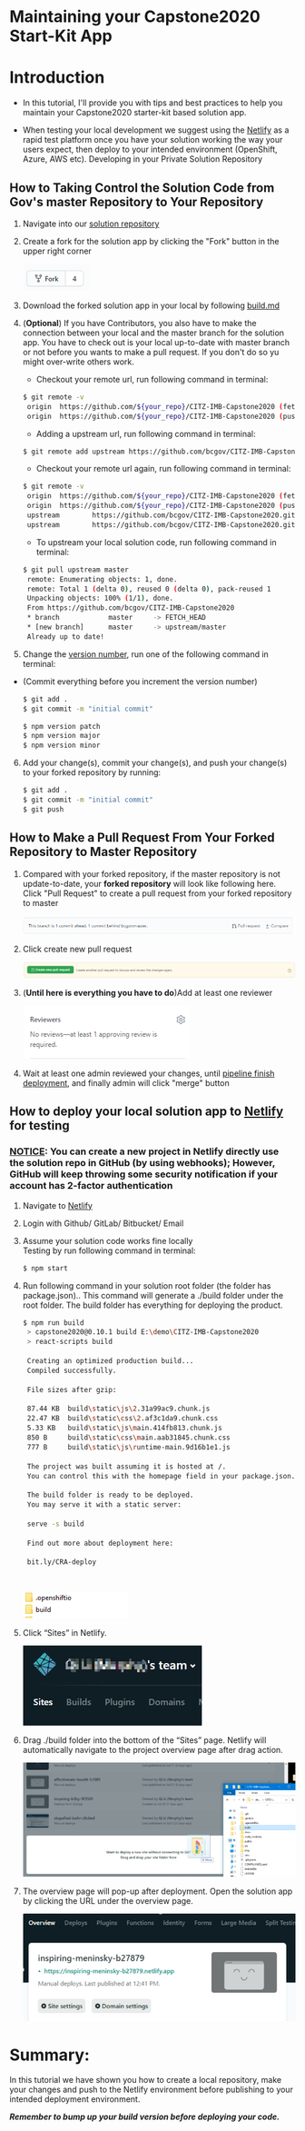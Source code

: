 <!--
 * @Author: your name
 * @Date: 2020-07-27 23:06:35
 * @LastEditTime: 2020-07-29 19:19:04
 * @LastEditors: Please set LastEditors
 * @Description: In User Settings Edit
 * @FilePath: \undefinedc:\Users\Mark\Desktop\md\maintain.md
--> 
# Maintaining your Capstone2020 Start-Kit App


# Introduction

* In this tutorial, I'll provide you with tips and best practices to help you maintain your Capstone2020 starter-kit based solution app.

* When testing your local development  we suggest using the [Netlify](https://www.netlify.com/) as a rapid test platform once you have your solution working the way your users expect, then deploy to your intended environment (OpenShift, Azure, AWS etc). 
Developing in your Private Solution Repository


## How to Taking Control the Solution Code from Gov's master Repository to Your Repository

1. Navigate into our [solution repository](https://github.com/bcgov/CITZ-IMB-Capstone2020)


2. Create a fork for the solution app by clicking the "Fork" button in the upper right corner<br />

    ![Screenshot](./images/Fork.png)

3. Download the forked solution app in your local by following [build.md](./build.md)


4. (**Optional**) If you have Contributors, you also have to make the connection between your local and the master branch for the solution app. You have to check out is your local up-to-date with master branch or not before you wants to make a pull request. If you don't do so yu might over-write others work.

   * Checkout your remote url, run following command in terminal:
   ```sh
   $ git remote -v
    origin  https://github.com/${your_repo}/CITZ-IMB-Capstone2020 (fetch)
    origin  https://github.com/${your_repo}/CITZ-IMB-Capstone2020 (push)
   ```

   * Adding a upstream url, run following command in terminal:
   ```sh
   $ git remote add upstream https://github.com/bcgov/CITZ-IMB-Capstone2020.git
   ```
   * Checkout your remote url again, run following command in terminal:
   ```sh
   $ git remote -v
    origin  https://github.com/${your_repo}/CITZ-IMB-Capstone2020 (fetch)
    origin  https://github.com/${your_repo}/CITZ-IMB-Capstone2020 (push)
    upstream        https://github.com/bcgov/CITZ-IMB-Capstone2020.git (fetch)
    upstream        https://github.com/bcgov/CITZ-IMB-Capstone2020.git (push)
   ```
   * To upstream your local solution code, run following command in terminal:
   ```sh
   $ git pull upstream master
    remote: Enumerating objects: 1, done.
    remote: Total 1 (delta 0), reused 0 (delta 0), pack-reused 1
    Unpacking objects: 100% (1/1), done.
    From https://github.com/bcgov/CITZ-IMB-Capstone2020
    * branch            master     -> FETCH_HEAD
    * [new branch]      master     -> upstream/master
    Already up to date!
   ```
5.  Change the [version number](https://docs.npmjs.com/updating-your-published-package-version-number), run one of the following command in terminal:
* (Commit everything before you increment the version number)
    ```sh
   $ git add .
   $ git commit -m "initial commit"
   ```
   ```sh
   $ npm version patch
   $ npm version major
   $ npm version minor
   ```
6. Add your change(s), commit your change(s), and push your change(s) to your forked repository by running:
   ```sh
   $ git add .
   $ git commit -m "initial commit"
   $ git push
   ```
## How to Make a Pull Request From Your Forked Repository to Master Repository 

1. Compared with your forked repository, if the master repository is not update-to-date, your **forked repository** will look like following here. Click "Pull Request" to create a pull request from your forked repository to master 

    ![Screenshot](./images/pull.png)<br />

2. Click create new pull request<br />

    ![Screenshot](./images/pull2.png)

3. (**Until here is everything you have to do**)Add at least one reviewer<br />

    ![Screenshot](./images/reviewers.png)

4. Wait at least one admin reviewed your changes, until [pipeline finish deployment](./deploy.md), and finally admin will click "merge" button

## How to deploy your local solution app to [Netlify](https://www.netlify.com/) for testing

### <ins>NOTICE</ins>: You can create a new project in Netlify directly use the solution repo in GitHub (by using webhooks); However, GitHub will keep throwing some security notification if your account has 2-factor authentication

1. Navigate to [Netlify](https://www.netlify.com/)

2. Login with Github/ GitLab/ Bitbucket/ Email

3. Assume your solution code works fine locally <br/>
   Testing by run following command in terminal:
   ```sh
   $ npm start
   ```

4. Run following command in your solution root folder (the folder has package.json).. This command will generate a ./build folder under the root folder. The build folder has everything for deploying the product.
   ```sh
   $ npm run build
    > capstone2020@0.10.1 build E:\demo\CITZ-IMB-Capstone2020
    > react-scripts build

    Creating an optimized production build...
    Compiled successfully.

    File sizes after gzip:

    87.44 KB  build\static\js\2.31a99ac9.chunk.js
    22.47 KB  build\static\css\2.af3c1da9.chunk.css
    5.33 KB   build\static\js\main.414fb813.chunk.js
    850 B     build\static\css\main.aab31845.chunk.css
    777 B     build\static\js\runtime-main.9d16b1e1.js

    The project was built assuming it is hosted at /.
    You can control this with the homepage field in your package.json.

    The build folder is ready to be deployed.
    You may serve it with a static server:

    serve -s build

    Find out more about deployment here:

    bit.ly/CRA-deploy

   ```
   <br/>

   ![Screenshot](./images/folder.png)

5. Click “Sites” in Netlify.

    ![Screenshot](./images/drag.jpg)

6. Drag ./build folder into the bottom of the “Sites” page. Netlify will automatically navigate to the project overview page after drag action.<br/>

    ![Screenshot](./images/drag.png)

7. The overview page will pop-up after deployment. Open the solution app by clicking the URL under the overview page.

    ![Screenshot](./images/app.png)

# Summary:

In this tutorial we have shown you how to create a local repository, make your changes and push to the Netlify environment before publishing to your intended deployment environment.

**<em>Remember to bump up your build version before deploying your code.</em>**